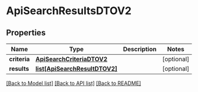 # ApiSearchResultsDTOV2

## Properties

| Name         | Type                                                      | Description | Notes      |
| ------------ | --------------------------------------------------------- | ----------- | ---------- |
| **criteria** | [**ApiSearchCriteriaDTOV2**](ApiSearchCriteriaDTOV2.md)   |             | [optional] |
| **results**  | [**list[ApiSearchResultDTOV2]**](ApiSearchResultDTOV2.md) |             | [optional] |

[[Back to Model list]](../README.md#documentation-for-models) [[Back to API list]](../README.md#documentation-for-api-endpoints) [[Back to README]](../README.md)
